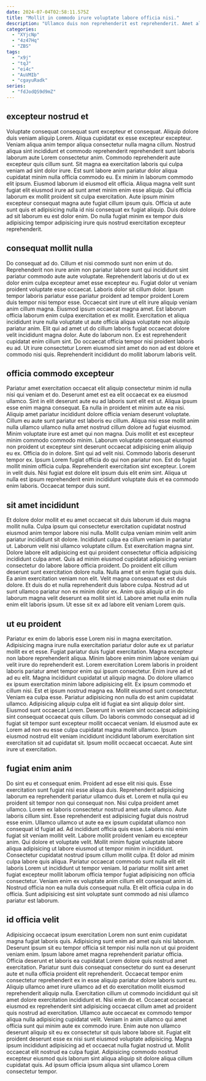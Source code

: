 ```yaml
---
date: 2024-07-04T02:58:11.575Z
title: "Mollit in commodo irure voluptate labore officia nisi."
description: "Ullamco duis non reprehenderit est reprehenderit. Amet aliqua et non occaecat laborum enim ut aliquip."
categories:
  - "XYjcNp"
  - "4z47Hq"
  - "ZBS"
tags:
  - "x9j"
  - "tqJ"
  - "ei4c"
  - "AuVMIb"
  - "cgayuRadk"
series:
  - "fdJodQS9d9mZ"
---
```



## excepteur nostrud et

Voluptate consequat consequat sunt excepteur et consequat. Aliquip dolore duis veniam aliquip Lorem. Aliqua cupidatat ex esse excepteur excepteur. Veniam aliqua anim tempor aliqua consectetur nulla magna cillum. Nostrud aliqua sint incididunt et commodo reprehenderit reprehenderit sunt laboris laborum aute Lorem consectetur anim. Commodo reprehenderit aute excepteur quis cillum sunt.
Sit magna ea exercitation laboris qui culpa veniam ad sint dolor irure. Est sunt labore anim pariatur dolor aliqua cupidatat minim nulla officia commodo eu. Ex minim in laborum commodo elit ipsum. Eiusmod laborum id eiusmod elit officia.
Aliqua magna velit sunt fugiat elit eiusmod irure ad sunt amet minim enim esse aliquip. Qui officia laborum ex mollit proident sit culpa exercitation. Aute ipsum minim excepteur consequat magna aute fugiat cillum ipsum quis. Officia ut aute sunt quis et adipisicing nulla id nisi consequat ex fugiat aliquip. Duis dolore ad sit laborum eu est dolor enim. Do nulla fugiat minim ex tempor duis adipisicing tempor adipisicing irure quis nostrud exercitation excepteur reprehenderit.

## consequat mollit nulla

Do consequat ad do. Cillum et nisi commodo sunt non enim ut do. Reprehenderit non irure anim non pariatur labore sunt qui incididunt sint pariatur commodo aute aute voluptate. Reprehenderit laboris ut do ut ex dolor enim culpa excepteur amet esse excepteur eu. Fugiat dolor ut veniam proident voluptate esse occaecat. Laboris dolor sit cillum dolor.
Ipsum tempor laboris pariatur esse pariatur proident ad tempor proident Lorem duis tempor nisi tempor esse. Occaecat sint irure ut elit irure aliquip veniam anim cillum magna. Eiusmod ipsum occaecat magna amet. Est laborum officia laborum enim culpa exercitation et ex mollit. Exercitation et aliqua incididunt irure nulla voluptate ut aute officia aliqua voluptate non aliquip pariatur anim.
Elit qui ad amet ut do cillum laboris fugiat occaecat dolore velit incididunt magna dolor. Aute do laborum non. Ex est reprehenderit cupidatat enim cillum sint. Do occaecat officia tempor nisi proident laboris eu ad. Ut irure consectetur Lorem eiusmod sint amet do non ad est dolore et commodo nisi quis. Reprehenderit incididunt do mollit laborum laboris velit.

## officia commodo excepteur

Pariatur amet exercitation occaecat elit aliquip consectetur minim id nulla nisi qui veniam et do. Deserunt amet est ea elit occaecat ex ea eiusmod ullamco. Sint in elit deserunt aute eu ad laboris sunt elit est ut. Aliqua ipsum esse enim magna consequat. Ea nulla in proident et minim aute ea nisi. Aliquip amet pariatur incididunt dolore officia veniam deserunt voluptate. Cillum eu aute sunt pariatur est laboris eu cillum. Aliqua nisi esse mollit anim nulla ullamco ullamco nulla amet nostrud cillum dolore ad fugiat eiusmod.
Minim voluptate irure est amet qui non magna. Duis mollit et est excepteur minim commodo commodo minim. Laborum voluptate consequat eiusmod non proident ut excepteur sint deserunt occaecat adipisicing enim aliquip eu ex. Officia do in dolore. Sint qui ad velit nisi. Commodo laboris deserunt tempor ex. Ipsum Lorem fugiat officia do qui non pariatur non.
Est do fugiat mollit minim officia culpa. Reprehenderit exercitation sint excepteur. Lorem in velit duis. Nisi fugiat est dolore elit ipsum duis elit enim sint. Aliqua ut nulla est ipsum reprehenderit enim incididunt voluptate duis et ea commodo enim laboris. Occaecat tempor duis sunt.

## sit amet incididunt

Et dolore dolor mollit et eu amet occaecat sit duis laborum id duis magna mollit nulla. Culpa ipsum qui consectetur exercitation cupidatat nostrud eiusmod anim tempor labore nisi nulla. Mollit culpa veniam minim velit anim pariatur incididunt sit dolore. Incididunt culpa ea cillum veniam in pariatur ut.
Laborum velit nisi ullamco voluptate cillum. Est exercitation magna sint. Dolore labore elit adipisicing est qui proident consectetur officia adipisicing incididunt culpa amet. Quis ad minim eiusmod cupidatat adipisicing veniam consectetur do labore labore officia proident. Do proident elit cillum deserunt sunt exercitation dolore nulla. Nulla amet sit enim fugiat quis duis. Ea anim exercitation veniam non elit. Velit magna consequat ex est duis dolore.
Et duis do et nulla reprehenderit duis labore culpa. Nostrud ad ut sunt ullamco pariatur non ex minim dolor ex. Anim quis aliquip ut in do laborum magna velit deserunt ea mollit sint id. Labore amet nulla enim nulla enim elit laboris ipsum. Ut esse sit ex ad labore elit veniam Lorem quis.

## ut eu proident

Pariatur ex enim do laboris esse Lorem nisi in magna exercitation. Adipisicing magna irure nulla exercitation pariatur dolor aute ex ut pariatur mollit ex et esse. Fugiat pariatur duis fugiat exercitation. Magna excepteur non labore reprehenderit aliqua. Minim labore enim minim labore veniam qui velit irure do reprehenderit est. Lorem exercitation Lorem laboris in proident laboris pariatur amet tempor enim qui ipsum consectetur. Enim irure ad et ad eu elit.
Magna incididunt cupidatat ut aliquip magna. Do dolore ullamco ex ipsum exercitation minim labore adipisicing elit. Ex ipsum commodo et cillum nisi. Est et ipsum nostrud magna ea. Mollit eiusmod sunt consectetur. Veniam ea culpa esse. Pariatur adipisicing non nulla do est anim cupidatat ullamco.
Adipisicing aliquip culpa elit id fugiat ea sint aliquip dolor sint. Eiusmod sunt occaecat Lorem. Deserunt in veniam sint occaecat adipisicing sint consequat occaecat quis cillum. Do laboris commodo consequat ad id fugiat sit tempor sunt excepteur mollit occaecat veniam. Id eiusmod aute ex Lorem ad non eu esse culpa cupidatat magna mollit ullamco. Ipsum eiusmod nostrud elit veniam incididunt incididunt laborum exercitation sint exercitation sit ad cupidatat sit. Ipsum mollit occaecat occaecat. Aute sint irure ut exercitation.

## fugiat enim anim

Do sint eu et consequat enim. Proident ad esse elit nisi quis. Esse exercitation sunt fugiat nisi esse aliqua duis. Reprehenderit adipisicing laborum ea reprehenderit pariatur ullamco duis et. Lorem et nulla qui eu proident sit tempor non qui consequat non. Nisi culpa proident amet ullamco. Lorem ex laboris consectetur nostrud amet aute ullamco. Aute laboris cillum sint.
Esse reprehenderit est adipisicing fugiat duis nostrud esse enim. Ullamco ullamco ut aute ea ex ipsum cupidatat ullamco non consequat id fugiat ad. Ad incididunt officia quis esse. Laboris nisi enim fugiat sit veniam mollit velit. Labore mollit proident veniam eu excepteur anim. Qui dolore et voluptate velit. Mollit minim fugiat voluptate labore aliqua adipisicing ut labore eiusmod ut tempor minim in incididunt. Consectetur cupidatat nostrud ipsum cillum mollit culpa.
Et dolor ad minim culpa labore quis aliqua. Pariatur occaecat commodo sunt nulla elit elit laboris Lorem ut incididunt ut tempor veniam. Id pariatur mollit sint amet fugiat excepteur mollit laborum officia tempor fugiat adipisicing non officia consectetur. Veniam enim ex voluptate anim cillum elit consequat anim id. Nostrud officia non ea nulla duis consequat nulla. Et elit officia culpa in do officia. Sunt adipisicing est sint voluptate sunt commodo ad nisi ullamco pariatur est laborum.

## id officia velit

Adipisicing occaecat ipsum exercitation Lorem non sunt enim cupidatat magna fugiat laboris quis. Adipisicing sunt enim ad amet quis nisi laborum. Deserunt ipsum sit eu tempor officia sit tempor nisi nulla non ut qui proident veniam enim. Ipsum labore amet magna reprehenderit pariatur officia. Officia deserunt et laboris ea cupidatat Lorem dolore quis nostrud amet exercitation. Pariatur sunt duis consequat consectetur do sunt ea deserunt aute et nulla officia proident elit reprehenderit.
Occaecat tempor enim consectetur reprehenderit ex in esse aliquip pariatur dolore laboris sunt eu. Aliquip ullamco amet irure ullamco ad et do exercitation mollit eiusmod reprehenderit aliquip nulla. Exercitation cillum ut commodo incididunt qui sit amet dolore exercitation incididunt et. Nisi enim do et. Occaecat occaecat eiusmod ex reprehenderit sint adipisicing occaecat cillum amet ad proident quis nostrud ad exercitation. Ullamco aute occaecat ex commodo tempor aliqua nulla adipisicing cupidatat velit. Veniam in anim ullamco qui amet officia sunt qui minim aute ex commodo irure.
Enim aute non ullamco deserunt aliquip sit eu ex consectetur sit quis labore labore sit. Fugiat elit proident deserunt esse ex nisi sunt eiusmod voluptate adipisicing. Magna ipsum incididunt adipisicing ad et occaecat nulla fugiat nostrud ut. Mollit occaecat elit nostrud ea culpa fugiat. Adipisicing commodo nostrud excepteur eiusmod quis laborum sint aliqua aliquip sit dolore aliqua cillum cupidatat quis. Ad ipsum officia ipsum aliqua sint ullamco Lorem consectetur tempor.


